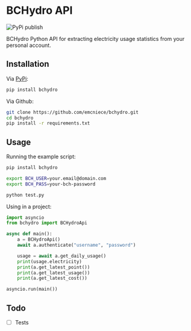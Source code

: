 # BCHydro API

![PyPi publish](https://github.com/emcniece/bchydro/workflows/Publish%20PyPi/badge.svg)

BCHydro Python API for extracting electricity usage statistics from your personal account.

## Installation

Via [PyPi](https://pypi.org/project/bchydro/):

```sh
pip install bchydro
```

Via Github:

```sh
git clone https://github.com/emcniece/bchydro.git
cd bchydro
pip install -r requirements.txt
```

## Usage

Running the example script:

```sh
pip install bchydro

export BCH_USER=your.email@domain.com
export BCH_PASS=your-bch-password

python test.py
```

Using in a project:

```py
import asyncio
from bchydro import BCHydroApi

async def main():
    a = BCHydroApi()
    await a.authenticate("username", "password")

    usage = await a.get_daily_usage()
    print(usage.electricity)
    print(a.get_latest_point())
    print(a.get_latest_usage())
    print(a.get_latest_cost())

asyncio.run(main())
```


## Todo

- [ ] Tests
